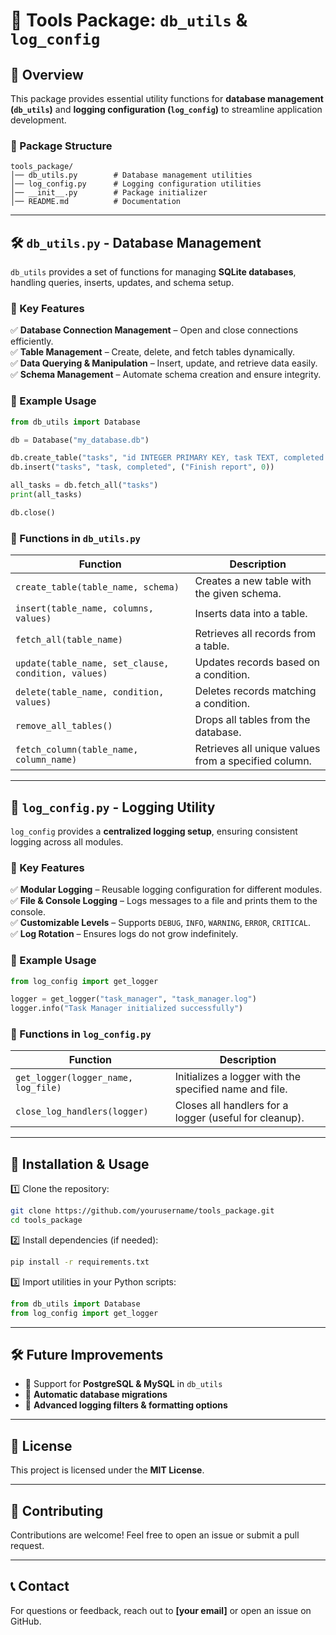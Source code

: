 # 📌 Tools Package: `db_utils` & `log_config`

## **🔹 Overview**
This package provides essential utility functions for **database management (`db_utils`)** and **logging configuration (`log_config`)** to streamline application development.

### **📂 Package Structure**
```
tools_package/
│── db_utils.py        # Database management utilities
│── log_config.py      # Logging configuration utilities
│── __init__.py        # Package initializer
│── README.md          # Documentation
```

---

## **🛠 `db_utils.py` - Database Management**
`db_utils` provides a set of functions for managing **SQLite databases**, handling queries, inserts, updates, and schema setup.

### **🔹 Key Features**
✅ **Database Connection Management** – Open and close connections efficiently.  
✅ **Table Management** – Create, delete, and fetch tables dynamically.  
✅ **Data Querying & Manipulation** – Insert, update, and retrieve data easily.  
✅ **Schema Management** – Automate schema creation and ensure integrity.  

### **📌 Example Usage**
```python
from db_utils import Database

db = Database("my_database.db")

db.create_table("tasks", "id INTEGER PRIMARY KEY, task TEXT, completed INTEGER")
db.insert("tasks", "task, completed", ("Finish report", 0))

all_tasks = db.fetch_all("tasks")
print(all_tasks)

db.close()
```

### **🔹 Functions in `db_utils.py`**
| Function | Description |
|----------|------------|
| `create_table(table_name, schema)` | Creates a new table with the given schema. |
| `insert(table_name, columns, values)` | Inserts data into a table. |
| `fetch_all(table_name)` | Retrieves all records from a table. |
| `update(table_name, set_clause, condition, values)` | Updates records based on a condition. |
| `delete(table_name, condition, values)` | Deletes records matching a condition. |
| `remove_all_tables()` | Drops all tables from the database. |
| `fetch_column(table_name, column_name)` | Retrieves all unique values from a specified column. |

---

## **📌 `log_config.py` - Logging Utility**
`log_config` provides a **centralized logging setup**, ensuring consistent logging across all modules.

### **🔹 Key Features**
✅ **Modular Logging** – Reusable logging configuration for different modules.  
✅ **File & Console Logging** – Logs messages to a file and prints them to the console.  
✅ **Customizable Levels** – Supports `DEBUG`, `INFO`, `WARNING`, `ERROR`, `CRITICAL`.  
✅ **Log Rotation** – Ensures logs do not grow indefinitely.

### **📌 Example Usage**
```python
from log_config import get_logger

logger = get_logger("task_manager", "task_manager.log")
logger.info("Task Manager initialized successfully")
```

### **🔹 Functions in `log_config.py`**
| Function | Description |
|----------|------------|
| `get_logger(logger_name, log_file)` | Initializes a logger with the specified name and file. |
| `close_log_handlers(logger)` | Closes all handlers for a logger (useful for cleanup). |

---

## **🚀 Installation & Usage**
1️⃣ Clone the repository:
```sh
git clone https://github.com/yourusername/tools_package.git
cd tools_package
```

2️⃣ Install dependencies (if needed):
```sh
pip install -r requirements.txt
```

3️⃣ Import utilities in your Python scripts:
```python
from db_utils import Database
from log_config import get_logger
```

---

## **🛠 Future Improvements**
- 🔹 Support for **PostgreSQL & MySQL** in `db_utils`
- 🔹 **Automatic database migrations**
- 🔹 **Advanced logging filters & formatting options**

---

## **📄 License**
This project is licensed under the **MIT License**.

---

## **🤝 Contributing**
Contributions are welcome! Feel free to open an issue or submit a pull request.

---

## **📞 Contact**
For questions or feedback, reach out to **[your email]** or open an issue on GitHub.

